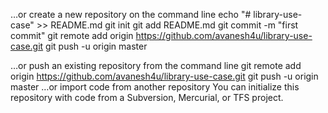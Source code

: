 …or create a new repository on the command line
echo "# library-use-case" >> README.md
git init
git add README.md
git commit -m "first commit"
git remote add origin https://github.com/avanesh4u/library-use-case.git
git push -u origin master

                
…or push an existing repository from the command line
git remote add origin https://github.com/avanesh4u/library-use-case.git
git push -u origin master
…or import code from another repository
You can initialize this repository with code from a Subversion, Mercurial, or TFS project.

